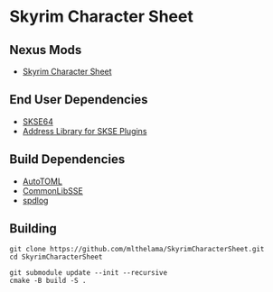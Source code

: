 # Skyrim Character Sheet

## Nexus Mods
* [Skyrim Character Sheet](https://www.nexusmods.com/skyrimspecialedition/mods/56069/)

## End User Dependencies
* [SKSE64](https://skse.silverlock.org/)
* [Address Library for SKSE Plugins](https://www.nexusmods.com/skyrimspecialedition/mods/32444)

## Build Dependencies
* [AutoTOML](https://github.com/Ryan-rsm-McKenzie/AutoTOML)
* [CommonLibSSE](https://github.com/Ryan-rsm-McKenzie/CommonLibSSE)
* [spdlog](https://github.com/gabime/spdlog)


## Building
```
git clone https://github.com/mlthelama/SkyrimCharacterSheet.git
cd SkyrimCharacterSheet

git submodule update --init --recursive
cmake -B build -S .
```
